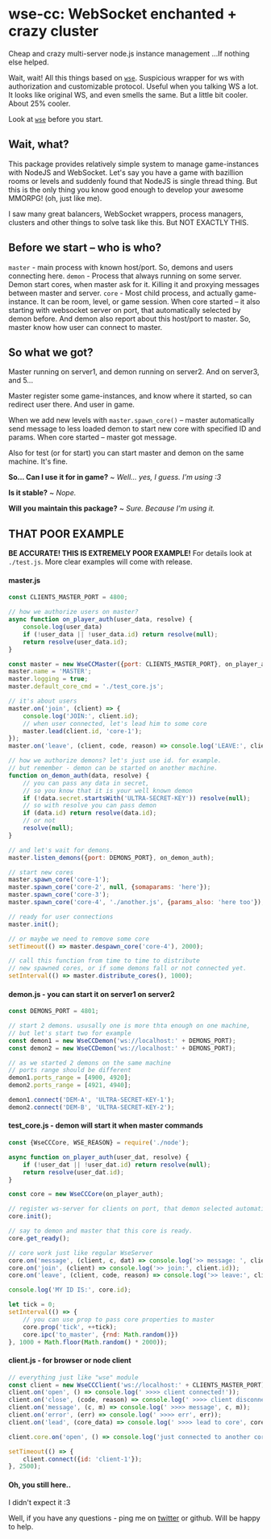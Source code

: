 # wse-cc: WebSocket enchanted + crazy cluster

Cheap and crazy multi-server node.js instance management ...If nothing else helped.

Wait, wait! All this things based on [``wse``](https://www.npmjs.com/package/wse). Suspicious wrapper for ws with authorization and customizable protocol. Useful when you talking WS a lot. It looks like original WS, and even smells the same. But a little bit cooler. About 25% cooler.

Look at [``wse``](https://www.npmjs.com/package/wse) before you start.

## Wait, what?
This package provides relatively simple system to manage game-instances with NodeJS and WebSocket. Let's say you have a game with bazillion rooms or levels and suddenly found that NodeJS is single thread thing. But this is the only thing you know good enough to develop your awesome MMORPG! (oh, just like me).

I saw many great balancers, WebSocket wrappers, process managers, clusters and other things to solve task like this. But NOT EXACTLY THIS.

## Before we start – who is who?
``master`` - main process with known host/port. So, demons and users connecting here.
``demon`` - Process that always running on some server. Demon start cores, when master ask for it. Killing it and proxying messages between master and server.
``core`` - Most child process, and actually game-instance. It can be room, level, or game session. When core started – it also starting with websocket server on port, that automatically selected by demon before. And demon also report about this host/port to master. So, master know how user can connect to master.

## So what we got?

Master running on server1, and demon running on server2. And on server3, and 5...

Master register some game-instances, and know where it started, so can redirect user there. And user in game.

When we add new levels with ``master.spawn_core()`` – master automatically send message to less loaded demon to start new core with specified ID and params. When core started – master got message.

Also for test (or for start) you can start master and demon on the same machine. It's fine.

**So... Can I use it for in game?**
 ~ *Well... yes, I guess. I'm using :3*

**Is it stable?**
 ~ *Nope.*

**Will you maintain this package?**
 ~ *Sure. Because I'm using it.*





## THAT POOR EXAMPLE
**BE ACCURATE! THIS IS EXTREMELY POOR EXAMPLE!**
For details look at ``./test.js``. More clear examples will come with release.

#### master.js

```JavaScript
const CLIENTS_MASTER_PORT = 4800;

// how we authorize users on master?
async function on_player_auth(user_data, resolve) {
    console.log(user_data)
    if (!user_data || !user_data.id) return resolve(null);
    return resolve(user_data.id);
}

const master = new WseCCMaster({port: CLIENTS_MASTER_PORT}, on_player_auth);
master.name = 'MASTER';
master.logging = true;
master.default_core_cmd = './test_core.js';

// it's about users
master.on('join', (client) => {
    console.log('JOIN:', client.id);
    // when user connected, let's lead him to some core
    master.lead(client.id, 'core-1');
});
master.on('leave', (client, code, reason) => console.log('LEAVE:', client.id, code, reason));

// how we authorize demons? let's just use id. for example.
// but remember - demon can be started on another machine.
function on_demon_auth(data, resolve) {
    // you can pass any data in secret,
    // so you know that it is your well known demon
    if (!data.secret.startsWith('ULTRA-SECRET-KEY')) resolve(null);
    // so with resolve you can pass demon
    if (data.id) return resolve(data.id);
    // or not
    resolve(null);
}

// and let's wait for demons.
master.listen_demons({port: DEMONS_PORT}, on_demon_auth);

// start new cores
master.spawn_core('core-1');
master.spawn_core('core-2', null, {somaparams: 'here'});
master.spawn_core('core-3');
master.spawn_core('core-4', './another.js', {params_also: 'here too'});

// ready for user connections
master.init();

// or maybe we need to remove some core
setTimeout(() => master.despawn_core('core-4'), 2000);

// call this function from time to time to distribute
// new spawned cores, or if some demons fall or not connected yet.
setInterval(() => master.distribute_cores(), 1000);

```


#### demon.js - you can start it on server1 on server2
```JavaScript
const DEMONS_PORT = 4801;

// start 2 demons. ususally one is more thta enough on one machine,
// but let's start two for example
const demon1 = new WseCCDemon('ws://localhost:' + DEMONS_PORT);
const demon2 = new WseCCDemon('ws://localhost:' + DEMONS_PORT);

// as we started 2 demons on the same machine
// ports range should be different
demon1.ports_range = [4900, 4920];
demon2.ports_range = [4921, 4940];

demon1.connect('DEM-A', 'ULTRA-SECRET-KEY-1');
demon2.connect('DEM-B', 'ULTRA-SECRET-KEY-2');

```

#### test_core.js - demon will start it when master commands
```JavaScript
const {WseCCCore, WSE_REASON} = require('./node');

async function on_player_auth(user_dat, resolve) {
    if (!user_dat || !user_dat.id) return resolve(null);
    return resolve(user_dat.id);
}

const core = new WseCCCore(on_player_auth);

// register ws-server for clients on port, that demon selected automatically.
core.init();

// say to demon and master that this core is ready.
core.get_ready();

// core work just like regular WseServer
core.on('message', (client, c, dat) => console.log('>> message: ', client.id, c, dat));
core.on('join', (client) => console.log('>> join:', client.id));
core.on('leave', (client, code, reason) => console.log('>> leave:', client.id, code, reason));

console.log('MY ID IS:', core.id);

let tick = 0;
setInterval(() => {
    // you can use prop to pass core properties to master
    core.prop('tick', ++tick);
    core.ipc('to_master', {rnd: Math.random()})
}, 1000 + Math.floor(Math.random() * 2000));

```

#### client.js - for browser or node client
```JavaScript
// everything just like "wse" module
const client = new WseCCClient('ws://localhost:' + CLIENTS_MASTER_PORT);
client.on('open', () => console.log(' >>>> client connected!'));
client.on('close', (code, reason) => console.log(' >>>> client disconnected!', code, reason));
client.on('message', (c, m) => console.log(' >>>> message', c, m));
client.on('error', (err) => console.log(' >>>> err', err));
client.on('lead', (core_data) => console.log(' >>>> lead to core', core_data));

client.core.on('open', () => console.log('just connected to another core!!!!', client.core));

setTimeout(() => {
    client.connect({id: 'client-1'});
}, 2500);
```

#### Oh, you still here..

I didn't expect it :3

Well, if you have any questions - ping me on [twitter](https://twitter.com/vovchisko) or github. Will be happy to help.
